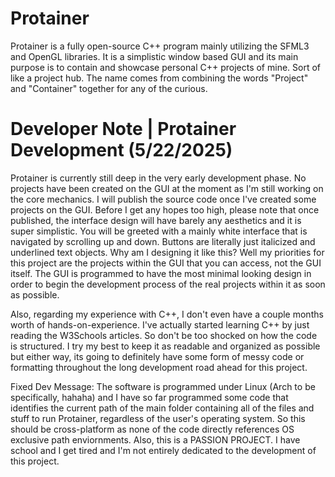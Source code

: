 # Protainer
Protainer is a fully open-source C++ program mainly utilizing the SFML3 and OpenGL libraries. It is a simplistic window based GUI and its main purpose is to contain and showcase personal C++ projects of mine. Sort of like a project hub. The name comes from combining the words "Project" and "Container" together for any of the curious.

# Developer Note | Protainer Development (5/22/2025)
Protainer is currently still deep in the very early development phase. No projects have been created on the GUI at the moment as I'm still working on the core mechanics. I will publish the source code once I've created some projects on the GUI. Before I get any hopes too high, please note that once published, the interface design will have barely any aesthetics and it is super simplistic. You will be greeted with a mainly white interface that is navigated by scrolling up and down. Buttons are literally just italicized and underlined text objects. Why am I designing it like this? Well my priorities for this project are the projects within the GUI that you can access, not the GUI itself. The GUI is programmed to have the most minimal looking design in order to begin the development process of the real projects within it as soon as possible.

Also, regarding my experience with C++, I don't even have a couple months worth of hands-on-experience. I've actually started learning C++ by just reading the W3Schools articles. So don't be too shocked on how the code is structured. I try my best to keep it as readable and organized as possible but either way, its going to definitely have some form of messy code or formatting throughout the long development road ahead for this project.

Fixed Dev Message: The software is programmed under Linux (Arch to be specifically, hahaha) and I have so far programmed some code that identifies the current path of the main folder containing all of the files and stuff to run Protainer, regardless of the user's operating system. So this should be cross-platform as none of the code directly references OS exclusive path enviornments. Also, this is a PASSION PROJECT. I have school and I get tired and I'm not entirely dedicated to the development of this project.
